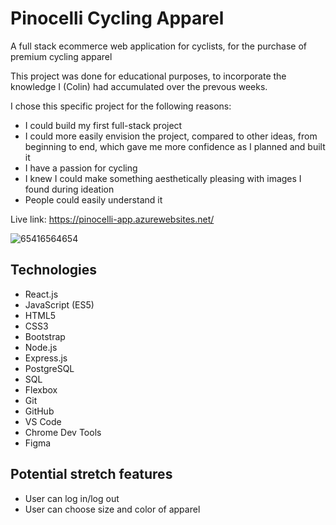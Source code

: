 # Pinocelli Cycling Apparel
A full stack ecommerce web application for cyclists, for the purchase of premium cycling apparel

This project was done for educational purposes, to incorporate the knowledge I (Colin) had accumulated over the prevous weeks.

I chose this specific project for the following reasons:
- I could build my first full-stack project
- I could more easily envision the project, compared to other ideas, from beginning to end, which gave me more confidence as I planned and built it
- I have a passion for cycling
- I knew I could make something aesthetically pleasing with images I found during ideation
- People could easily understand it

Live link: https://pinocelli-app.azurewebsites.net/


![65416564654](https://github.com/colin-macrae/ecommerce-project/assets/122063836/795ad919-5152-465a-bb03-937c211f1285)

## Technologies
- React.js
- JavaScript (ES5)
- HTML5
- CSS3
- Bootstrap
- Node.js
- Express.js
- PostgreSQL
- SQL
- Flexbox
- Git
- GitHub
- VS Code
- Chrome Dev Tools
- Figma

## Potential stretch features
- User can log in/log out
- User can choose size and color of apparel
